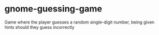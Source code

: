 # gnome-guessing-game
Game where the player guesses a random single-digit number, being given hints should they guess incorrectly

